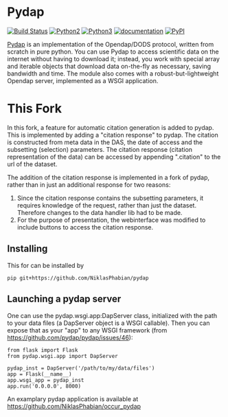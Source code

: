 # Pydap

[![Build Status](https://travis-ci.org/pydap/pydap.svg)](https://travis-ci.org/pydap/pydap)
[![Python2](https://img.shields.io/badge/python-2-blue.svg)](https://www.python.org/downloads/)
[![Python3](https://img.shields.io/badge/python-3-blue.svg)](https://www.python.org/downloads/)
[![documentation](https://readthedocs.org/projects/pydap/badge/?version=latest)](http://pydap.readthedocs.org/en/latest/)
[![PyPI](https://img.shields.io/pypi/v/pydap.svg?maxAge=2592000?style=plastic)](https://pypi.python.org/pypi/Pydap/)

[Pydap](http://pydap.readthedocs.io/en/latest/) is an implementation of the Opendap/DODS protocol, written from scratch in pure python.  You can use Pydap to access scientific data on the internet without having to 
download it; instead, you work with special array and iterable objects that 
download data on-the-fly as necessary, saving bandwidth and time. The module 
also comes with a robust-but-lightweight Opendap server, implemented as a WSGI 
application.


# This Fork
In this fork, a feature for automatic citation generation is added to pydap. This is implemented by adding a "citation response" to pydap. The citation is constructed from meta data in the DAS, the date of access and the subsetting (selection) parameters. The citation response (citation representation of the data) can be accessed by appending ".citation" to the url of the dataset. 

The addition of the citation response is implemented in a fork of pydap, rather than in just an additional response for two reasons: 
1. Since the citation response contains the subsetting parameters, it requires knowledge of the request, rather than just the dataset. Therefore changes to the data handler lib had to be made.
2. For the purpose of presentation, the webinterface was modified to include buttons to access the citation response.

## Installing
This for can be installed by
  
    pip git+https://github.com/NiklasPhabian/pydap
    
## Launching a pydap server
One can use the pydap.wsgi.app:DapServer class, initialized with the path to your data files (a DapServer object is a WSGI callable). Then you can expose that as your "app" to any WSGI framework (from https://github.com/pydap/pydap/issues/46):

    from flask import Flask
    from pydap.wsgi.app import DapServer
  
    pydap_inst = DapServer('/path/to/my/data/files')
    app = Flask(__name__)
    app.wsgi_app = pydap_inst
    app.run('0.0.0.0', 8000)

An examplary pydap application is available at https://github.com/NiklasPhabian/occur_pydap
